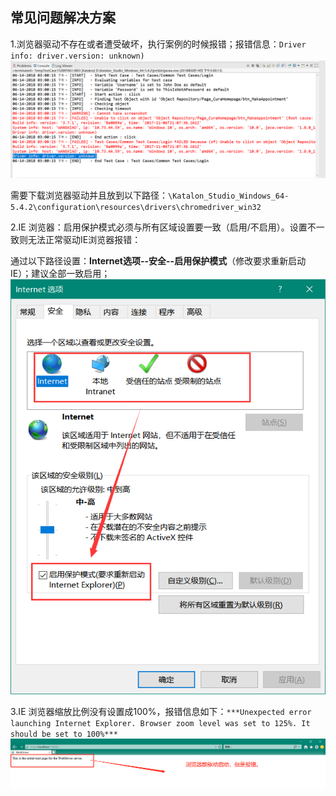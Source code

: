 
## 常见问题解决方案

1.浏览器驱动不存在或者遭受破坏，执行案例的时候报错；报错信息：`Driver info: driver.version: unknown)`
![QQ截图20180614150101](katalonstudio/QQ20180614150101.png)

需要下载浏览器驱动并且放到以下路径：`\Katalon_Studio_Windows_64-5.4.2\configuration\resources\drivers\chromedriver_win32`

2.IE 浏览器：启用保护模式必须与所有区域设置要一致（启用/不启用）。设置不一致则无法正常驱动IE浏览器报错：**<!--`Unexpected error launching Internet Explorer. Protected Mode settings are not the same for all zones.`-->**

通过以下路径设置：**Internet选项--安全--启用保护模式**（修改要求重新启动IE）；建议全部一致启用；
![QQ截图20180614150643](katalonstudio/QQ20180614150643.png)

3.IE 浏览器缩放比例没有设置成100%，报错信息如下：`***Unexpected error launching Internet Explorer. Browser zoom level was set to 125%. It should be set to 100%***`
![Q微信截图_20180614154639](katalonstudio/20180614154639.png)
